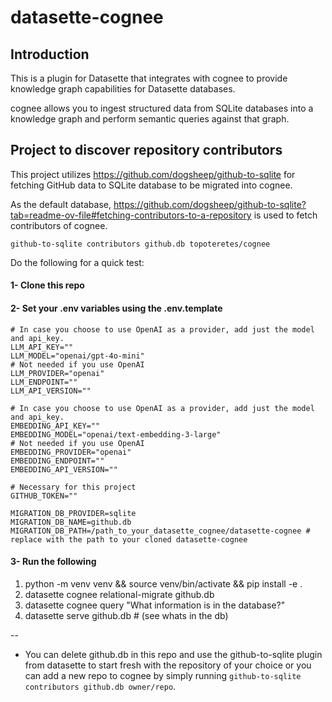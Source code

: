 # datasette-cognee

## Introduction
This is a plugin for Datasette that integrates with cognee to provide knowledge graph capabilities for Datasette databases. 

cognee allows you to ingest structured data from SQLite databases into a knowledge graph and perform semantic queries against that graph.

## Project to discover repository contributors

This project utilizes https://github.com/dogsheep/github-to-sqlite for fetching GitHub data to SQLite database to be migrated into cognee. 

As the default database, https://github.com/dogsheep/github-to-sqlite?tab=readme-ov-file#fetching-contributors-to-a-repository is used to fetch contributors of cognee. 

```
github-to-sqlite contributors github.db topoteretes/cognee
```

Do the following for a quick test:

#### 1- Clone this repo

#### 2- Set your .env variables using the .env.template

```
# In case you choose to use OpenAI as a provider, add just the model and api_key.
LLM_API_KEY=""
LLM_MODEL="openai/gpt-4o-mini"
# Not needed if you use OpenAI
LLM_PROVIDER="openai"
LLM_ENDPOINT=""
LLM_API_VERSION=""

# In case you choose to use OpenAI as a provider, add just the model and api_key.
EMBEDDING_API_KEY=""
EMBEDDING_MODEL="openai/text-embedding-3-large"
# Not needed if you use OpenAI
EMBEDDING_PROVIDER="openai"
EMBEDDING_ENDPOINT=""
EMBEDDING_API_VERSION=""

# Necessary for this project
GITHUB_TOKEN=""

MIGRATION_DB_PROVIDER=sqlite
MIGRATION_DB_NAME=github.db      
MIGRATION_DB_PATH=/path_to_your_datasette_cognee/datasette-cognee # replace with the path to your cloned datasette-cognee

```

#### 3- Run the following

1. python -m venv venv && source venv/bin/activate && pip install -e .
2. datasette cognee relational-migrate github.db    
3. datasette cognee query "What information is in the database?"
4. datasette serve github.db # (see whats in the db)

--

- You can delete github.db in this repo and use the github-to-sqlite plugin from datasette to start fresh with the repository of your choice or you can add a new repo to cognee by simply running `github-to-sqlite contributors github.db owner/repo`. 


